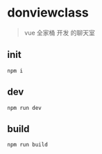 # donviewclass

> vue 全家桶 开发 的聊天室

## init

    npm i

## dev

    npm run dev

## build 

    npm run build

